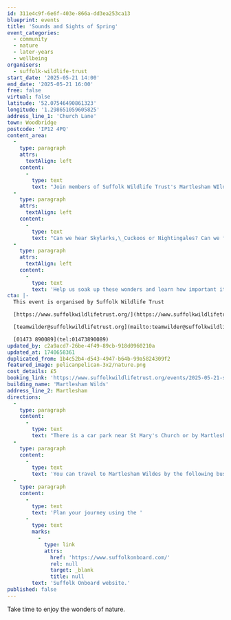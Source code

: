 ```yaml
---
id: 311e4c9f-6e6f-403e-866a-dd3ea253ca13
blueprint: events
title: 'Sounds and Sights of Spring'
event_categories:
  - community
  - nature
  - later-years
  - wellbeing
organisers:
  - suffolk-wildlife-trust
start_date: '2025-05-21 14:00'
end_date: '2025-05-21 16:00'
free: false
virtual: false
latitude: '52.07546490861323'
longitude: '1.298651059605825'
address_line_1: 'Church Lane'
town: Woodbridge
postcode: 'IP12 4PQ'
content_area:
  -
    type: paragraph
    attrs:
      textAlign: left
    content:
      -
        type: text
        text: "Join members of Suffolk Wildlife Trust's Martlesham WIlds team, for a walk around the Wilds listening and looking for the sounds of Spring. "
  -
    type: paragraph
    attrs:
      textAlign: left
    content:
      -
        type: text
        text: "Can we hear Skylarks,\_Cuckoos or Nightingales? Can we find any mammal footprints? Why are leaves a brighter green when they first appear? "
  -
    type: paragraph
    attrs:
      textAlign: left
    content:
      -
        type: text
        text: 'Help us soak up these wonders and learn how important it is to protect them.'
cta: |-
  This event is organised by Suffolk Wildlife Trust

  [https://www.suffolkwildlifetrust.org/](https://www.suffolkwildlifetrust.org/)

  [teamwilder@suffolkwildlifetrust.org](mailto:teamwilder@suffolkwildlifetrust.org)

  [01473 890089](tel:01473890089)
updated_by: c2a9acd7-26be-4f49-89cb-918d0960210a
updated_at: 1740658361
duplicated_from: 1b4c52b4-d543-4947-b64b-99a5824309f2
featured_image: pelicanpelican-3x2/nature.png
cost_details: £5
booking_link: 'https://www.suffolkwildlifetrust.org/events/2025-05-21-sounds-and-sights-spring-martlesham-wilds'
building_name: 'Martlesham Wilds'
address_line_2: Martlesham
directions:
  -
    type: paragraph
    content:
      -
        type: text
        text: "There is a car park near St Mary's Church or by Martlesham Recreation Ground."
  -
    type: paragraph
    content:
      -
        type: text
        text: 'You can travel to Martlesham Wildes by the following bus routes - 63 (Framlingham), 65 (Rendlesham), 66 (Ipswich), and 73 (village links).'
  -
    type: paragraph
    content:
      -
        type: text
        text: 'Plan your journey using the '
      -
        type: text
        marks:
          -
            type: link
            attrs:
              href: 'https://www.suffolkonboard.com/'
              rel: null
              target: _blank
              title: null
        text: 'Suffolk Onboard website.'
published: false
---
```

Take time to enjoy the wonders of nature.